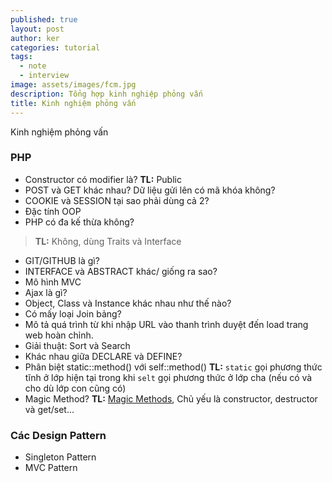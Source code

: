 ```yaml
---
published: true
layout: post
author: ker
categories: tutorial
tags:
  - note
  - interview
image: assets/images/fcm.jpg
description: Tổng hợp kinh nghiệp phỏng vấn
title: Kinh nghiệm phỏng vấn
---
```

Kinh nghiệm phỏng vấn
### PHP
- Constructor có modifier là? 
 		**TL:** Public
- POST và GET khác nhau? Dữ liệu gửi lên có mã khóa không?
- COOKIE và SESSION tại sao phải dùng cả 2?
- Đặc tính OOP
- PHP có đa kế thừa không? 
> **TL:** Không, dùng Traits và Interface
- GIT/GITHUB là gì?
- INTERFACE và ABSTRACT khác/ giống ra sao?
- Mô hình MVC
- Ajax là gì?
- Object, Class và Instance khác nhau như thế nào?
- Có mấy loại Join bảng?
- Mô tả quá trình từ khi nhập URL vào thanh trình duyệt đến load trang web hoàn chỉnh.
- Giải thuật: Sort và Search
- Khác nhau giữa DECLARE và DEFINE?
- Phân biệt static::method() với self::method()
 		**TL:** `static` gọi phương thức tĩnh ở lớp hiện tại trong khi `selt` gọi phương thức ở lớp cha (nếu có và cho dù lớp con cũng có)
- Magic Method? 
 		**TL:** [Magic Methods](https://dzone.com/articles/9-magic-methods-php-0), Chủ yếu là constructor, destructor và get/set...

### Các Design Pattern
- Singleton Pattern
- MVC Pattern
